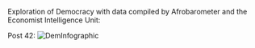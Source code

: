 Exploration of Democracy with data compiled by Afrobarometer and the Economist Intelligence Unit:

Post 42:
![DemInfographic](https://user-images.githubusercontent.com/95094100/146528820-5fe4fd83-3201-4603-840a-a4c1b41ba750.png)
